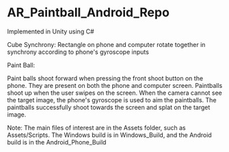 # AR_Paintball_Android_Repo
 
Implemented in Unity using C#

Cube Synchrony: Rectangle on phone and computer rotate together in synchrony according to phone's gyroscope inputs


Paint Ball:

Paint balls shoot forward when pressing the front shoot button on the phone. They are present on both the phone and computer screen. Paintballs shoot up when the user swipes on the screen. When the camera cannot see the target image, the phone's gyroscope is used to aim the paintballs. The paintballs successfully shoot towards the screen and splat on the target image.


Note: The main files of interest are in the Assets folder, such as Assets/Scripts. The Windows build is in Windows_Build, and the Android build is in the Android_Phone_Build



